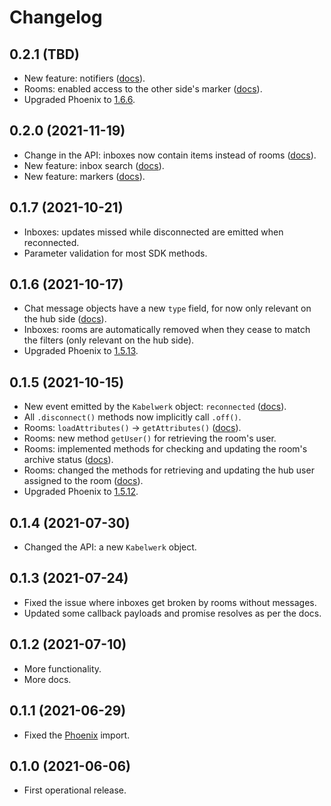 # Changelog

## 0.2.1 (TBD)

-   New feature: notifiers ([docs](./docs/notifiers.md)).
-   Rooms: enabled access to the other side's marker ([docs](./docs/rooms.md#markers)).
-   Upgraded Phoenix to [1.6.6](https://hexdocs.pm/phoenix/1.6.6/js/).

## 0.2.0 (2021-11-19)

-   Change in the API: inboxes now contain items instead of rooms ([docs](./docs/inboxes.md)).
-   New feature: inbox search ([docs](./docs/inboxes.md#search)).
-   New feature: markers ([docs](./docs/rooms.md#markers)).

## 0.1.7 (2021-10-21)

-   Inboxes: updates missed while disconnected are emitted when reconnected.
-   Parameter validation for most SDK methods.

## 0.1.6 (2021-10-17)

-   Chat message objects have a new `type` field, for now only relevant on the hub side ([docs](./docs/rooms.md#messaging)).
-   Inboxes: rooms are automatically removed when they cease to match the filters (only relevant on the hub side).
-   Upgraded Phoenix to [1.5.13](https://hexdocs.pm/phoenix/1.5.13/js/).

## 0.1.5 (2021-10-15)

-   New event emitted by the `Kabelwerk` object: `reconnected` ([docs](./docs/kabelwerk.md)).
-   All `.disconnect()` methods now implicitly call `.off()`.
-   Rooms: `loadAttributes()` → `getAttributes()` ([docs](./docs/rooms.md#custom-attributes)).
-   Rooms: new method `getUser()` for retrieving the room's user.
-   Rooms: implemented methods for checking and updating the room's archive status ([docs](./docs/rooms.md#on-the-hub-side)).
-   Rooms: changed the methods for retrieving and updating the hub user assigned to the room ([docs](./docs/rooms.md#on-the-hub-side)).
-   Upgraded Phoenix to [1.5.12](https://hexdocs.pm/phoenix/1.5.12/js/).

## 0.1.4 (2021-07-30)

-   Changed the API: a new `Kabelwerk` object.

## 0.1.3 (2021-07-24)

-   Fixed the issue where inboxes get broken by rooms without messages.
-   Updated some callback payloads and promise resolves as per the docs.

## 0.1.2 (2021-07-10)

-   More functionality.
-   More docs.

## 0.1.1 (2021-06-29)

-   Fixed the [Phoenix](https://www.npmjs.com/package/phoenix) import.

## 0.1.0 (2021-06-06)

-   First operational release.
